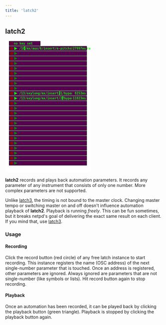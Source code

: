 ```yaml
---
title: 'latch2'
---
```


## latch2

![latch2](latch2.png)

**latch2**  records and plays back automation parameters. It records any
parameter of any instrument that consists of only one number. More
complex parameters are not supported.

Unlike [latch3](latch3), the timing is not bound to the master clock. Changing
master tempo or switching master on and off doesn't influence automation
playback of **latch2**. Playback is running *freely*. This can be fun
sometimes, but it breaks netpd's goal of delivering the exact same result
on each client. If you mind that, use [latch3](latch3).

### Usage

#### Recording

Click the record button (red circle) of any free latch instance to start
recording. This instance registers the name (OSC address) of the next
single-number parameter that is touched. Once an address is registered,
other parameters are ignored. Always ignored are parameters that are not
single-number (like symbols or lists). Hit record button again to stop
recording.

#### Playback

Once an automation has been recorded, it can be played back by clicking
the playback button (green triangle). Playback is stopped by clicking
the playback button again.

